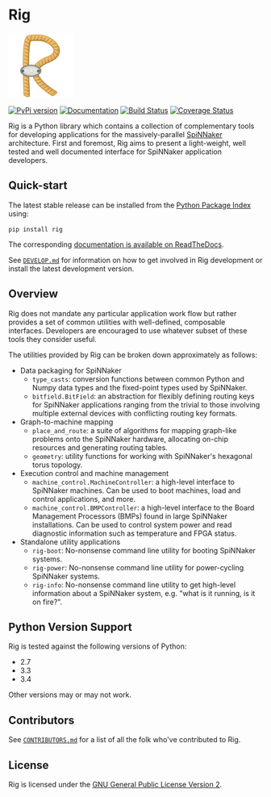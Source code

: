 Rig
===

![The Rig Logo](docs/source/logo.png?raw=true)

[![PyPi version](https://pypip.in/v/rig/badge.png?style=flat)](https://pypi.python.org/pypi/rig/)
[![Documentation](https://readthedocs.org/projects/rig/badge/?version=stable)](http://rig.readthedocs.org/)
[![Build Status](https://travis-ci.org/project-rig/rig.svg?branch=master)](https://travis-ci.org/project-rig/rig)
[![Coverage Status](https://coveralls.io/repos/project-rig/rig/badge.svg?branch=master)](https://coveralls.io/r/project-rig/rig?branch=master)

Rig is a Python library which contains a collection of complementary tools for
developing applications for the massively-parallel
[SpiNNaker](http://apt.cs.manchester.ac.uk/projects/SpiNNaker/) architecture.
First and foremost, Rig aims to present a light-weight, well tested and well
documented interface for SpiNNaker application developers.

Quick-start
-----------

The latest stable release can be installed from the [Python Package
Index](https://pypi.python.org/pypi/rig/) using:

    pip install rig

The corresponding [documentation is available on
ReadTheDocs](http://rig.readthedocs.org/).

See [`DEVELOP.md`](DEVELOP.md) for information on how to get involved in Rig
development or install the latest development version.

Overview
--------

Rig does not mandate any particular application work flow but rather provides a
set of common utilities with well-defined, composable interfaces. Developers
are encouraged to use whatever subset of these tools they consider useful.

The utilities provided by Rig can be broken down approximately as follows:

* Data packaging for SpiNNaker
    * `type_casts`: conversion functions between common
      Python and Numpy data types and the fixed-point types used by SpiNNaker.
    * `bitfield.BitField`: an abstraction for flexibly defining routing keys
      for SpiNNaker applications ranging from the trivial to those involving
      multiple external devices with conflicting routing key formats.
* Graph-to-machine mapping
    * `place_and_route`: a suite of algorithms for mapping graph-like problems
      onto the SpiNNaker hardware, allocating on-chip resources and generating
      routing tables.
    * `geometry`: utility functions for working with SpiNNaker's hexagonal
      torus topology.
* Execution control and machine management
    * `machine_control.MachineController`: a high-level interface to SpiNNaker
      machines. Can be used to boot machines, load and control applications,
      and more.
    * `machine_control.BMPController`: a high-level interface to the
      Board Management Processors (BMPs) found in large SpiNNaker
      installations. Can be used to control system power and read diagnostic
      information such as temperature and FPGA status.
* Standalone utility applications
    * `rig-boot`: No-nonsense command line utility for booting SpiNNaker
      systems.
    * `rig-power`: No-nonsense command line utility for power-cycling SpiNNaker
      systems.
    * `rig-info`: No-nonsense command line utility to get high-level
      information about a SpiNNaker system, e.g. "what is it running, is it on
      fire?".

Python Version Support
----------------------

Rig is tested against the following versions of Python:

* 2.7
* 3.3
* 3.4

Other versions may or may not work.

Contributors
------------

See [`CONTRIBUTORS.md`](CONTRIBUTORS.md) for a list of all the folk who've
contributed to Rig.


License
-------

Rig is licensed under the [GNU General Public License Version 2](LICENSE).
